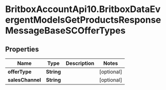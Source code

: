 # BritboxAccountApi10.BritboxDataEvergentModelsGetProductsResponseMessageBaseSCOfferTypes

## Properties
Name | Type | Description | Notes
------------ | ------------- | ------------- | -------------
**offerType** | **String** |  | [optional] 
**salesChannel** | **String** |  | [optional] 



